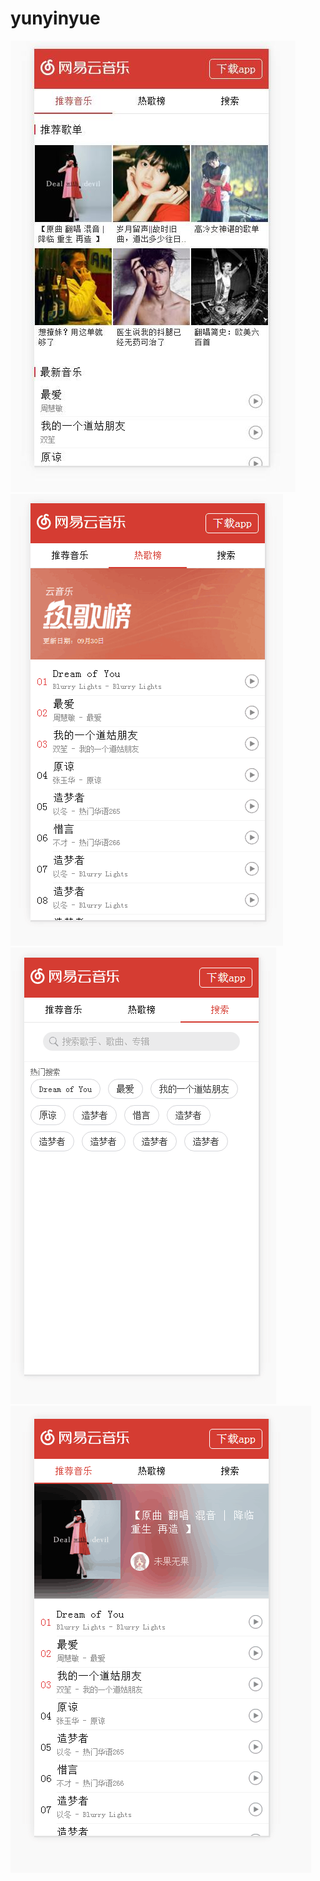 # yunyinyue
![image](https://github.com/yyyyyjq/yunyinyue/blob/master/img/1.png)
![image](https://github.com/yyyyyjq/yunyinyue/blob/master/img/2.png)
![image](https://github.com/yyyyyjq/yunyinyue/blob/master/img/3.png)
![image](https://github.com/yyyyyjq/yunyinyue/blob/master/img/4.png)
